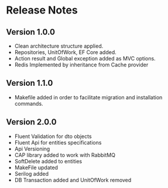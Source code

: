 # Release Notes

## Version 1.0.0

- Clean architecture structure applied.
- Repositories, UnitOfWork, EF Core added.
- Action result and Global exception added as MVC options.
- Redis Implemented by inheritance from Cache provider  

## Version 1.1.0

- Makefile added in order to facilitate migration and installation commands.

## Version 2.0.0

- Fluent Validation for dto objects
- Fluent Api for entities specifications
- Api Versioning
- CAP library added to work with RabbitMQ
- SoftDelete added to entities
- MakeFile updated
- Serilog added
- DB Transaction added and UnitOfWork removed
